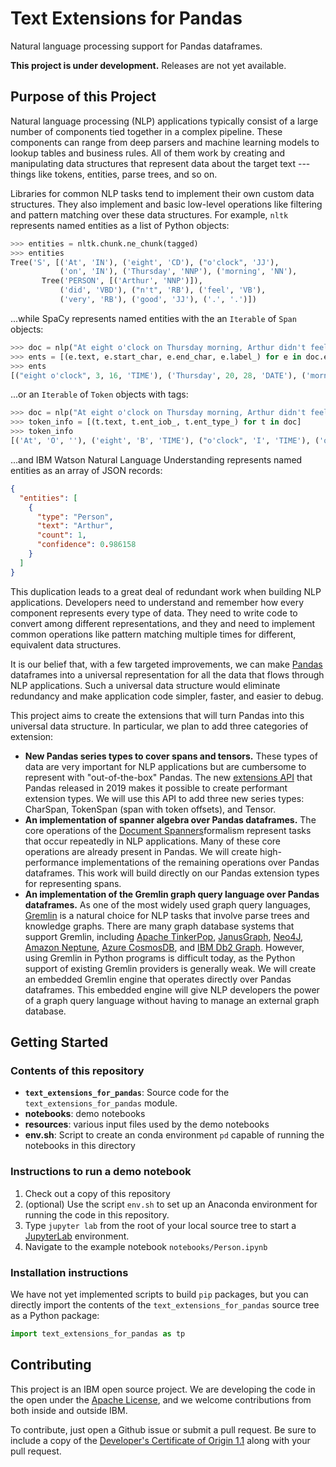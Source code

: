 # Text Extensions for Pandas
Natural language processing support for Pandas dataframes.

**This project is under development.** Releases are not yet available.

## Purpose of this Project

Natural language processing (NLP) applications typically consist of a large number of components tied together in a complex pipeline. These components can range from deep parsers and machine learning models to lookup tables and business rules. All of them work by creating and manipulating data structures that represent data about the target text --- things like tokens, entities, parse trees, and so on.

Libraries for common NLP tasks tend to implement their own custom data structures. They also implement and basic low-level operations like filtering and pattern matching over these data structures. For example, `nltk` represents named entities as a list of Python objects:

```python
>>> entities = nltk.chunk.ne_chunk(tagged)
>>> entities
Tree('S', [('At', 'IN'), ('eight', 'CD'), ("o'clock", 'JJ'),
           ('on', 'IN'), ('Thursday', 'NNP'), ('morning', 'NN'),
       Tree('PERSON', [('Arthur', 'NNP')]),
           ('did', 'VBD'), ("n't", 'RB'), ('feel', 'VB'),
           ('very', 'RB'), ('good', 'JJ'), ('.', '.')])
```

...while SpaCy represents named entities with the an `Iterable` of `Span` objects:

```python
>>> doc = nlp("At eight o'clock on Thursday morning, Arthur didn't feel very good.")
>>> ents = [(e.text, e.start_char, e.end_char, e.label_) for e in doc.ents]
>>> ents
[("eight o'clock", 3, 16, 'TIME'), ('Thursday', 20, 28, 'DATE'), ('morning', 29, 36, 'TIME'), ('Arthur', 38, 44, 'PERSON')]
```

...or an `Iterable` of `Token` objects with tags:

```python
>>> doc = nlp("At eight o'clock on Thursday morning, Arthur didn't feel very good.")
>>> token_info = [(t.text, t.ent_iob_, t.ent_type_) for t in doc]
>>> token_info
[('At', 'O', ''), ('eight', 'B', 'TIME'), ("o'clock", 'I', 'TIME'), ('on', 'O', ''), ('Thursday', 'B', 'DATE'), ('morning', 'B', 'TIME'), (',', 'O', ''), ('Arthur', 'B', 'PERSON'), ('did', 'O', ''), ("n't", 'O', ''), ('feel', 'O', ''), ('very', 'O', ''), ('good', 'O', ''), ('.', 'O', '')]
```

...and IBM Watson Natural Language Understanding represents named entities as an array of JSON records:

```JSON
{
  "entities": [
    {
      "type": "Person",
      "text": "Arthur",
      "count": 1,
      "confidence": 0.986158
    }
  ]
}
```

This duplication leads to a great deal of redundant work when building NLP applications.  Developers need to understand and remember how every component represents every type of data. They need to write code to convert among different representations, and they and need to implement common operations like pattern matching multiple times for different, equivalent data structures.

It is our belief that, with a few targeted improvements, we can make [Pandas](https://pandas.pydata.org/) dataframes into a universal representation for all the data that flows through NLP applications. Such a universal data structure would eliminate redundancy and make application code simpler, faster, and easier to debug.

This project aims to create the extensions that will turn Pandas into this universal data structure. In particular, we plan to add three categories of extension:

* **New Pandas series types to cover spans and tensors.** These types of data are very important for NLP applications but are cumbersome to represent with "out-of-the-box" Pandas. The new [extensions API](https://pandas.pydata.org/pandas-docs/stable/reference/api/pandas.api.extensions.ExtensionArray.html) that Pandas released in 2019 makes it possible to create performant extension types. We will use this API to add three new series types: CharSpan, TokenSpan (span with token offsets), and Tensor. 
* **An implementation of spanner algebra over Pandas dataframes.** The core operations of the [Document Spanners](https://researcher.watson.ibm.com/researcher/files/us-fagin/jacm15.pdf)formalism represent tasks that occur repeatedly in NLP applications. Many of these core operations are already present in Pandas. We will create high-performance implementations of the remaining operations over Pandas dataframes. This work will build directly on our Pandas extension types for representing spans.
* **An implementation of the Gremlin graph query language over Pandas dataframes.** As one of the most widely used graph query languages, [Gremlin](https://tinkerpop.apache.org/gremlin.html) is a natural choice for NLP tasks that involve parse trees and knowledge graphs. There are many graph database systems that support Gremlin, including [Apache TinkerPop](https://tinkerpop.apache.org/gremlin.html), [JanusGraph](https://docs.janusgraph.org/basics/gremlin/), [Neo4J](https://github.com/neo4j-contrib/gremlin-plugin), [Amazon Neptune](https://docs.aws.amazon.com/neptune/latest/userguide/access-graph-gremlin.html), [Azure CosmosDB](https://docs.microsoft.com/en-us/azure/cosmos-db/graph-modeling), and [IBM Db2 Graph](https://pdfs.semanticscholar.org/acb7/f2cea33f79a212b26eaa6e38dca5c7867786.pdf). However, using Gremlin in Python programs is difficult today, as the Python support of existing Gremlin providers is generally weak. We will create an embedded Gremlin engine that operates directly over Pandas dataframes. This embedded engine will give NLP developers the power of a graph query language without having to manage an external graph database.

## Getting Started

### Contents of this repository

* **`text_extensions_for_pandas`**: Source code for the `text_extensions_for_pandas` module.
* **notebooks**: demo notebooks
* **resources**: various input files used by the demo notebooks 
* **env.sh**: Script to create an conda environment `pd` capable of running the notebooks in this directory

### Instructions to run a demo notebook
1. Check out a copy of this repository
1. (optional) Use the script `env.sh` to set up an Anaconda environment for running the code in this repository.
1. Type `jupyter lab` from the root of your local source tree to start a [JupyterLab](https://jupyterlab.readthedocs.io/en/stable/) environment.
1. Navigate to the example notebook `notebooks/Person.ipynb`

### Installation instructions

We have not yet implemented scripts to build `pip` packages, but you can directly import the contents of the `text_extensions_for_pandas` source tree as a Python package:

```python
import text_extensions_for_pandas as tp
```

## Contributing

This project is an IBM open source project. We are developing the code in the open under the [Apache License](https://github.com/frreiss/text-extensions-for-pandas/blob/master/LICENSE), and we welcome contributions from both inside and outside IBM. 

To contribute, just open a Github issue or submit a pull request. Be sure to include a copy of the [Developer's Certificate of Origin 1.1](https://elinux.org/Developer_Certificate_Of_Origin) along with your pull request.

